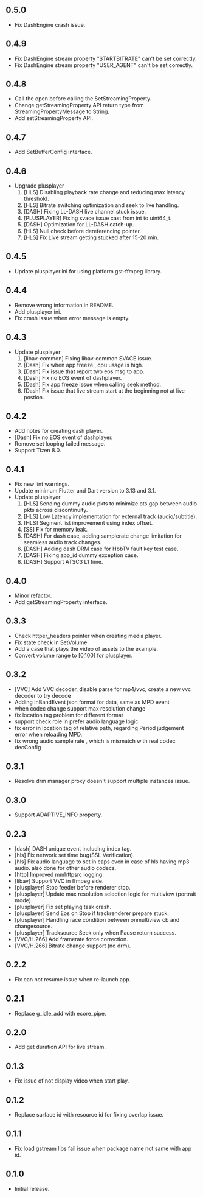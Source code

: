 ## 0.5.0

* Fix DashEngine crash issue.

## 0.4.9

* Fix DashEngine stream property "STARTBITRATE" can't be set correctly.
* Fix DashEngine stream property "USER_AGENT" can't be set correctly.

## 0.4.8

* Call the open before calling the SetStreamingProperty.
* Change getStreamingProperty API return type from StreamingPropertyMessage to String.
* Add setStreamingProperty API.

## 0.4.7

* Add SetBufferConfig interface.

## 0.4.6

* Upgrade plusplayer
  1. [HLS] Disabling playback rate change and reducing max latency threshold.
  2. [HLS] Bitrate switching optimization and seek to live handling.
  3. [DASH] Fixing LL-DASH live channel stuck issue.
  4. [PLUSPLAYER] Fixing svace issue cast from int to uint64_t.
  5. [DASH] Optimization for LL-DASH catch-up.
  6. [HLS] Null check before dereferencing pointer.
  7. [HLS] Fix Live stream getting stucked after 15-20 min.

## 0.4.5

* Update plusplayer.ini for using platform gst-ffmpeg library.

## 0.4.4

* Remove wrong information in README.
* Add plusplayer ini.
* Fix crash issue when error message is empty.

## 0.4.3

* Update plusplayer
  1. [libav-common] Fixing libav-common SVACE issue.
  2. [Dash] Fix when app freeze , cpu usage is high.
  3. [Dash] Fix issue that report two eos msg to app.
  4. [Dash] Fix no EOS event of dashplayer.
  5. [Dash] Fix app freeze issue when calling seek method.
  6. [Dash] Fix issue that live stream start at the beginning not at live postion.

## 0.4.2

* Add notes for creating dash player.
* [Dash] Fix no EOS event of dashplayer.
* Remove set looping failed message.
* Support Tizen 8.0.

## 0.4.1

* Fix new lint warnings.
* Update minimum Flutter and Dart version to 3.13 and 3.1.
* Update plusplayer
  1. [HLS] Sending dummy audio pkts to minimize pts gap between audio pkts across discontinuity.
  2. [HLS] Low Latency implementation for external track (audio/subtitle).
  3. [HLS] Segment list improvement using index offset.
  4. [SS] Fix for memory leak.
  5. [DASH] For dash case, adding samplerate change limitation for seamless audio track changes.
  6. [DASH] Adding dash DRM case for HbbTV fault key test case.
  7. [DASH] Fixing app_id dummy exception case.
  8. [DASH] Support ATSC3 L1 time.

## 0.4.0

* Minor refactor.
* Add getStreamingProperty interface.

## 0.3.3

* Check httper_headers pointer when creating media player.
* Fix state check in SetVolume.
* Add a case that plays the video of assets to the example.
* Convert volume range to [0,100] for plusplayer.

## 0.3.2

* [VVC] Add VVC decoder, disable parse for mp4/vvc, create a new vvc decoder to try decode
* Adding InBandEvent json format for data, same as MPD event
* when codec change support max resolution change
* fix location tag problem for different format
* support check role in prefer audio language logic
* fix error in location tag of relative path, regarding Period judgement error when reloading MPD.
* fix wrong audio sample rate , which is mismatch with real codec decConfig

## 0.3.1

* Resolve drm manager proxy doesn't support multiple instances issue.

## 0.3.0

* Support ADAPTIVE_INFO property.

## 0.2.3

* [dash] DASH unique event including index tag.
* [hls] Fix network set time bug(SSL Verification).
* [hls] Fix audio language to set in caps even in case of hls having mp3 audio. also done for other audio codecs.
* [http] Improved mmhttpsrc logging.
* [libav] Support VVC in ffmpeg side.
* [plusplayer] Stop feeder before renderer stop.
* [plusplayer] Update max resolution selection logic for multiview (portrait mode).
* [plusplayer] Fix set playing task crash.
* [plusplayer] Send Eos on Stop if trackrenderer prepare stuck.
* [plusplayer] Handling race condition between onmultiview cb and changesource.
* [plusplayer] Tracksource Seek only when Pause return success.
* [VVC/H.266] Add framerate force correction.
* [VVC/H.266] Bitrate change support (no drm).

## 0.2.2

* Fix can not resume issue when re-launch app.

## 0.2.1

* Replace g_idle_add with ecore_pipe.

## 0.2.0

* Add get duration API for live stream.

## 0.1.3

* Fix issue of not display video when start play.

## 0.1.2

* Replace surface id with resource id for fixing overlap issue.

## 0.1.1

* Fix load gstream libs fail issue when package name not same with app id.

## 0.1.0

* Initial release.
